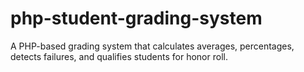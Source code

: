 # php-student-grading-system
A PHP-based grading system that calculates averages, percentages, detects failures, and qualifies students for honor roll.
